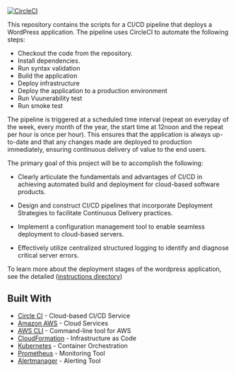[![CircleCI](https://dl.circleci.com/status-badge/img/gh/michaelagbiaowei/wordpress-continuous-integration-and-deployment/tree/main.svg?style=svg)](https://dl.circleci.com/status-badge/redirect/gh/michaelagbiaowei/wordpress-continuous-integration-and-deployment/tree/main)

This repository contains the scripts for a CI/CD pipeline that deploys a WordPress application. The pipeline uses CircleCI to automate the following steps:

- Checkout the code from the repository.
- Install dependencies.
- Run syntax validation
- Build the application
- Deploy infrastructure
- Deploy the application to a production environment
- Run Vuunerability test
- Run smoke test

The pipeline is triggered at a scheduled time interval (repeat on everyday of the week, every month of the year, the start time at 12noon and the repeat per hour is once per hour). This ensures that the application is always up-to-date and that any changes made are deployed to production immediately, ensuring continuous delivery of value to the end users.

The primary goal of this project will be to accomplish the following:

- Clearly articulate the fundamentals and advantages of CI/CD in achieving automated build and deployment for cloud-based software products.

- Design and construct CI/CD pipelines that incorporate Deployment Strategies to facilitate Continuous Delivery practices.

- Implement a configuration management tool to enable seamless deployment to cloud-based servers.

- Effectively utilize centralized structured logging to identify and diagnose critical server errors.

To learn more about the deployment stages of the wordpress application, see the detailed ([instructions directory](instructions))

## Built With

- [Circle CI](www.circleci.com) - Cloud-based CI/CD Service
- [Amazon AWS](https://aws.amazon.com/) - Cloud Services
- [AWS CLI](https://aws.amazon.com/cli/) - Command-line tool for AWS
- [CloudFormation](https://aws.amazon.com/cloudformation/) - Infrastructure as Code
- [Kubernetes](https://kubernetes.io/) - Container Orchestration
- [Prometheus](https://prometheus.io/) - Monitoring Tool
- [Alertmanager](https://prometheus.io/docs/alerting/latest/overview/) - Alerting Tool
















